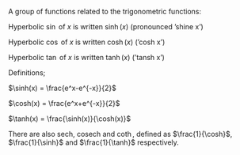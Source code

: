 A group of functions related to the trigonometric functions:

Hyperbolic $\sin$ of $x$ is written $\sinh(x)$ (pronounced ’shine x’)

Hyperbolic $\cos$ of $x$ is written $\cosh(x)$ (’cosh x’)

Hyperbolic $\tan$ of $x$ is written $\tanh(x)$ (’tansh x’)

Definitions; 

$\sinh(x) = \frac{e^x-e^{-x}}{2}$

$\cosh(x) = \frac{e^x+e^{-x}}{2}$

$\tanh(x) = \frac{\sinh(x)}{\cosh(x)}$

There are also $\text{sech}$, $\text{cosech}$ and $\coth$, defined as $\frac{1}{\cosh}$, $\frac{1}{\sinh}$ and
$\frac{1}{\tanh}$ respectively.
